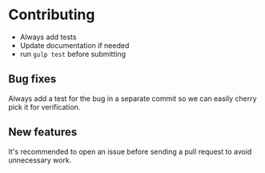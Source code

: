 # Contributing

- Always add tests
- Update documentation if needed
- run `gulp test` before submitting

## Bug fixes

Always add a test for the bug in a separate commit so we can easily cherry pick
it for verification.

## New features

It's recommended to open an issue before sending a pull request to avoid
unnecessary work. 
